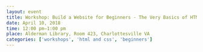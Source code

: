```yaml
---
layout: event
title: Workshop: Build a Website for Beginners - The Very Basics of HTML and CSS
date: April 10, 2018
time: 12:00 pm–1:00 pm
place: Alderman Library, Room 423, Charlottesville VA
categories: ['workshops', 'html and css', 'beginners']
---
```

